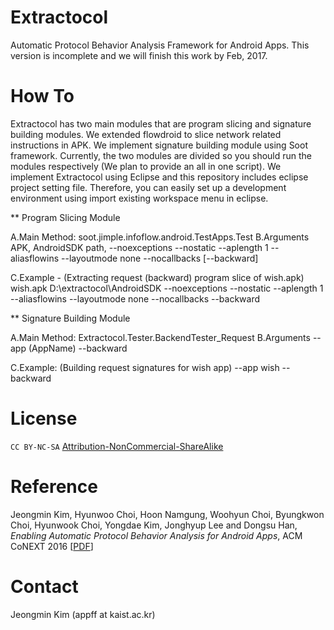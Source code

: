 # Extractocol
Automatic Protocol Behavior Analysis Framework for Android Apps.
This version is incomplete and we will finish this work by Feb, 2017.

# How To
Extractocol has two main modules that are program slicing and signature building modules. We extended flowdroid to slice network related instructions in APK. We implement signature building module using Soot framework. Currently, the two modules are divided so you should run the modules respectively (We plan to provide an all in one script). We implement Extractocol using Eclipse and this repository includes eclipse project setting file. Therefore, you can easily set up a development environment using import existing workspace menu in eclipse.

** Program Slicing Module

A.Main Method: soot.jimple.infoflow.android.TestApps.Test
B.Arguments
APK, AndroidSDK path, --noexceptions --nostatic --aplength 1 --aliasflowins --layoutmode none --nocallbacks [--backward]

C.Example - (Extracting request (backward) program slice of wish.apk)
wish.apk
D:\extractocol\AndroidSDK
--noexceptions --nostatic --aplength 1 --aliasflowins --layoutmode none --nocallbacks
--backward

** Signature Building Module

A.Main Method: Extractocol.Tester.BackendTester_Request
B.Arguments
--app (AppName) --backward

C.Example: (Building request signatures for wish app)
--app wish --backward


# License
<code>CC BY-NC-SA</code> <a href="https://github.com/idleberg/Creative-Commons-Markdown/blob/spaces/4.0/by-nc-sa.markdown">Attribution-NonCommercial-ShareAlike</a>

# Reference

Jeongmin Kim, Hyunwoo Choi, Hoon Namgung, Woohyun Choi, Byungkwon Choi, Hyunwook Choi, Yongdae Kim, Jonghyup Lee  and Dongsu Han, <i>Enabling Automatic Protocol Behavior Analysis for Android Apps</i>, ACM CoNEXT 2016 [<a href="http://ina.kaist.ac.kr/~dongsuh/paper/kim-conext16.pdf" target="_blank">PDF</a>]


# Contact
Jeongmin Kim (appff at kaist.ac.kr)

